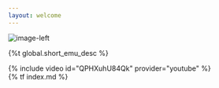 ```yaml
---
layout: welcome
---
```


<div class="container d-blockr">
    <div class="row align-items-center pt-4">
        <div class="col-md-4 col-sm-12 d-inline">
            <img class="img-fluid rounded mr-auto d-block pl-2 pr-2" alt="image-left" src="/assets/main/logo.gif"/>
            <p class="font-weight-bold mt-3 text-left">{%t global.short_emu_desc %}</p>
        </div>
        <div class="col-md-7 col-sm-12 ms-md-5">
            {% include video id="QPHXuhU84Qk" provider="youtube" %}
        </div>
    </div>
</div>

<div class="container mt-3">
    {% tf index.md %}
</div>
